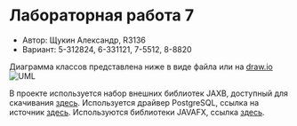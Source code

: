 # Лабораторная работа 7
- Автор: Щукин Александр, R3136
- Вариант: 5-312824, 6-331121, 7-5512, 8-8820

Диаграмма классов представлена ниже в виде файла или на [draw.io](https://drive.google.com/file/d/12JCd0K1QTok3UaPsa7kwithQy6-Kk6yr/view?usp=sharing)
![UML](https://github.com/FacelessCreator/java-lab-5-8/blob/Build-4/Java%20Lab%208.png)

В проекте используется набор внешних библиотек JAXB, доступный для скачивания [здесь](https://javaee.github.io/jaxb-v2/).
Используется драйвер PostgreSQL, ссылка на источник [здесь](https://jdbc.postgresql.org/download.html).
Используются библиотеки JAVAFX, ссылка [здесь](https://gluonhq.com/products/javafx/).
